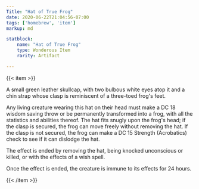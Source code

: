 ```yaml
---
Title: "Hat of True Frog"
date: 2020-06-22T21:04:56-07:00
tags: ['homebrew', 'item']
markup: md

statblock:
    name: "Hat of True Frog"
    type: Wonderous Item
    rarity: Artifact

---
```


{{< item >}}

A small green leather skullcap, with two bulbous white eyes atop it and a chin strap whose clasp is reminiscent of a three-toed frog's feet.

Any living creature wearing this hat on their head must make a DC 18 wisdom saving throw or be permanently transformed into a frog, with all the statistics and abilities thereof. The hat fits snugly upon the frog's head; if the clasp is secured, the frog can move freely without removing the hat. If the clasp is not secured, the frog can make a DC 15 Strength (Acrobatics) check to see if it can dislodge the hat.

The effect is ended by removing the hat, being knocked unconscious or killed, or with the effects of a wish spell.

Once the effect is ended, the creature is immune to its effects for 24 hours.

{{< /item >}}
